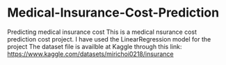 # Medical-Insurance-Cost-Prediction
Predicting medical insurance cost
This is a medical nsurance cost prediction cost project.
I have used the LinearRegression model for the project
The dataset file is availble at Kaggle through this link: https://www.kaggle.com/datasets/mirichoi0218/insurance
